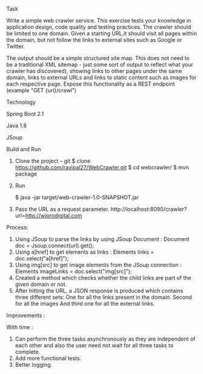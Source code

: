 
Task

Write a simple web crawler service. This exercise tests your knowledge in application design, code quality and testing practices. The crawler should be limited to one domain. Given a starting URL,it should visit all pages within the domain, but not follow the links to external sites such as Google or Twitter.

The output should be a simple structured site map. 
This does not need to be a traditional XML sitemap - just some sort of output to reflect what your crawler has discovered), showing links to other pages under the same domain, links to external URLs and links to static content such as images for each respective page. Expose this functionality as a REST endpoint (example "GET {uri}/crawl")



Technology

Spring Boot 2.1

Java 1.8

JSoup



Build and Run

1.	Clone the project –  git $ clone https://github.com/ravipal27/WebCrawler.git
                                $ cd webcrawler/ 
                                $ mvn package
2.	Run

       $ java -jar target/web-crawler-1.0-SNAPSHOT.jar

3.	Pass the URL as a request parameter.
http://localhost:8090/crawler?url=http://wiprodigital.com


  
  Process:

1.	Using JSoup to parse the links by using JSoup Document : Document doc = Jsoup.connect(url).get();
2.	Using a[href] to get elements as links : Elements links = doc.select("a[href]");
3.	Using img[src] to get image elements from the JSoup connection : Elements imageLinks = doc.select("img[src]");
4.	Created a method which checks whether the child links are part of the given domain or not.
5.	After hitting the URL, a JSON response is produced which contains three different sets:
One for all the links present in the domain.
Second for all the images
And third one for all the external links.

 



Improvements :


With time :
1.	Can perform the three tasks asynchronously as they are independent of each other and also the user need not wait for all three tasks to complete.
2.	Add more functional tests.
3.	Better logging.

